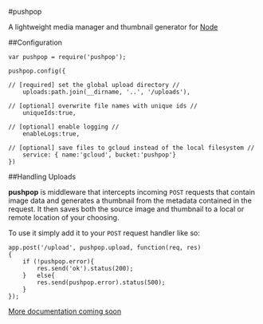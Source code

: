 #pushpop

A lightweight media manager and thumbnail generator for [Node](https://nodejs.org)

##Configuration

	var pushpop = require('pushpop');
	
	pushpop.config({
	
	// [required] set the global upload directory //
		uploads:path.join(__dirname, '..', '/uploads'),
	
	// [optional] overwrite file names with unique ids //
		uniqueIds:true,
	
	// [optional] enable logging //
		enableLogs:true,
	
	// [optional] save files to gcloud instead of the local filesystem //
		service: { name:'gcloud', bucket:'pushpop'}
	})
	
##Handling Uploads

**pushpop** is middleware that intercepts incoming ``POST`` requests that contain image data and generates a thumbnail from the metadata contained in the request. It then saves both the source image and thumbnail to a local or remote location of your choosing.

To use it simply add it to your ``POST`` request handler like so:

	app.post('/upload', pushpop.upload, function(req, res)
	{
		if (!pushpop.error){
			res.send('ok').status(200);
		}	else{
			res.send(pushpop.error).status(500);
		}
	});
	
[More documentation coming soon](https://github.com/braitsch/pushpop.js)